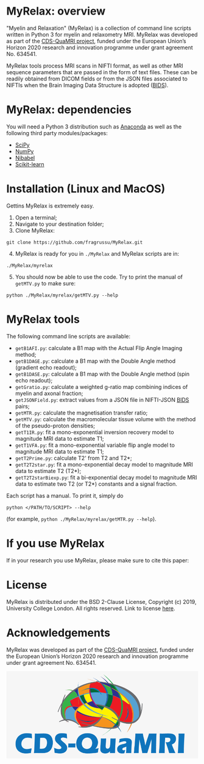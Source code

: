 # MyRelax: overview
"Myelin and Relaxation" (MyRelax) is a collection of command line scripts written in Python 3 for myelin and relaxometry MRI. MyRelax was developed as part of the [CDS-QuaMRI project](http://cds-quamri.eu), funded under the European Union’s Horizon 2020 research and innovation programme under grant agreement No. 634541.

MyRelax tools process MRI scans in NIFTI format, as well as other MRI sequence parameters that are passed in the form of text files. These can be readily obtained from DICOM fields or from the JSON files associated to NIFTIs when the Brain Imaging Data Structure is adopted ([BIDS](http://bids.neuroimaging.io)).

# MyRelax: dependencies
You will need a Python 3 distribution such as [Anaconda](http://www.anaconda.com/distribution) as well as the following third party modules/packages:
* [SciPy](http://www.scipy.org)
* [NumPy](https://numpy.org)
* [Nibabel](http://nipy.org/nibabel)
* [Scikit-learn](http://scikit-learn.org/stable)


# Installation (Linux and MacOS)
Gettins MyRelax is extremely easy.

1. Open a terminal;
2. Navigate to your destination folder;
3. Clone MyRelax:
```
git clone https://github.com/fragrussu/MyRelax.git 
```
4. MyRelax is ready for you in `./MyRelax` and MyRelax scripts are in: 
```
./MyRelax/myrelax
```
5. You should now be able to use the code. Try to print the manual of `getMTV.py` to make sure:
```
python ./MyRelax/myrelax/getMTV.py --help
```

# MyRelax tools
The following command line scripts are available:
* `getB1AFI.py`: calculate a B1 map with the Actual Flip Angle Imaging method;
* `getB1DAGE.py`: calculate a B1 map with the Double Angle method (gradient echo readout);
* `getB1DASE.py`: calculate a B1 map with the Double Angle method (spin echo readout);
* `getGratio.py`: calculate a weighted g-ratio map combining indices of myelin and axonal fraction;
* `getJSONField.py`: extract values from a JSON file in NIFTI-JSON [BIDS](http://bids.neuroimaging.io) pairs;
* `getMTR.py`: calculate the magnetisation transfer ratio;
* `getMTV.py`: calculate the macromolecular tissue volume with the method of the pseudo-proton densities;
* `getT1IR.py`: fit a mono-exponential inversion recovery model to magnitude MRI data to estimate T1;
* `getT1VFA.py`: fit a mono-exponential variable flip angle model to magnitude MRI data to estimate T1;
* `getT2Prime.py`: calculate T2' from T2 and T2*;
* `getT2T2star.py`: fit a mono-exponential decay model to magnitude MRI data to estimate T2 (T2*);
* `getT2T2starBiexp.py`: fit a bi-exponential decay model to magnitude MRI data to estimate two T2 (or T2*) constants and a signal fraction.

Each script has a manual. To print it, simply do
```
python </PATH/TO/SCRIPT> --help
```
(for example, `python ./MyRelax/myrelax/getMTR.py --help`).

# If you use MyRelax
If in your research you use MyRelax, please make sure to cite this paper:

# License
MyRelax is distributed under the BSD 2-Clause License, Copyright (c) 2019, University College London. All rights reserved.
Link to license [here](http://github.com/fragrussu/MyRelax/blob/master/LICENSE).

# Acknowledgements
MyRelax was developed as part of the [CDS-QuaMRI project](http://cds-quamri.eu), funded under the European Union’s Horizon 2020 research and innovation programme under grant agreement No. 634541.

![CDSQuaMRI](https://github.com/fragrussu/MyRelax/blob/master/cdsquamri_logo.png)

